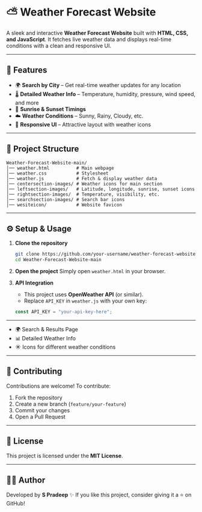 # ⛅ Weather Forecast Website

A sleek and interactive **Weather Forecast Website** built with **HTML, CSS, and JavaScript**. It fetches live weather data and displays real-time conditions with a clean and responsive UI.

---

## 🚀 Features

* 🌍 **Search by City** – Get real-time weather updates for any location
* 🌡️ **Detailed Weather Info** – Temperature, humidity, pressure, wind speed, and more
* 🌅 **Sunrise & Sunset Timings**
* ☁️ **Weather Conditions** – Sunny, Rainy, Cloudy, etc.
* 🎨 **Responsive UI** – Attractive layout with weather icons

---

## 📂 Project Structure

```
Weather-Forecast-Website-main/
│── weather.html          # Main webpage
│── weather.css           # Stylesheet
│── weather.js            # Fetch & display weather data
│── centersection-images/ # Weather icons for main section
│── leftsection-images/   # Latitude, longitude, sunrise, sunset icons
│── rightsection-images/  # Temperature, visibility, etc.
│── searchsection-images/ # Search bar icons
│── wesiteicon/           # Website favicon
```

---

## ⚙️ Setup & Usage

1. **Clone the repository**

   ```bash
   git clone https://github.com/your-username/weather-forecast-website.git
   cd Weather-Forecast-Website-main
   ```

2. **Open the project**
   Simply open `weather.html` in your browser.

3. **API Integration**

   * This project uses **OpenWeather API** (or similar).
   * Replace `API_KEY` in `weather.js` with your own key:

   ```javascript
   const API_KEY = "your-api-key-here";
   ```

---


* 🌍 Search & Results Page
* 📊 Detailed Weather Info
* ☀️ Icons for different weather conditions

---

## 🤝 Contributing

Contributions are welcome! To contribute:

1. Fork the repository
2. Create a new branch (`feature/your-feature`)
3. Commit your changes
4. Open a Pull Request

---

## 📜 License

This project is licensed under the **MIT License**.

---

## 👨‍💻 Author

Developed by **S Pradeep** ✨
If you like this project, consider giving it a ⭐ on GitHub!
